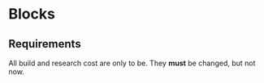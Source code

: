 # Blocks

## Requirements

All build and research cost are only to be.
They **must** be changed, but not now.
